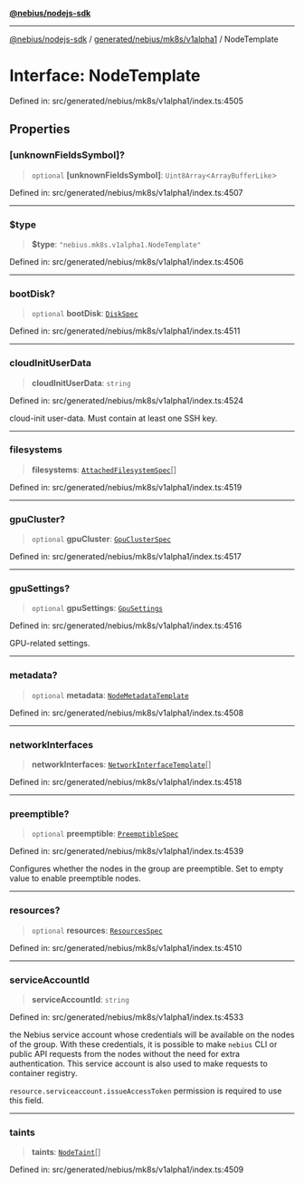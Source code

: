 [**@nebius/nodejs-sdk**](../../../../../README.md)

---

[@nebius/nodejs-sdk](../../../../../README.md) / [generated/nebius/mk8s/v1alpha1](../README.md) / NodeTemplate

# Interface: NodeTemplate

Defined in: src/generated/nebius/mk8s/v1alpha1/index.ts:4505

## Properties

### \[unknownFieldsSymbol\]?

> `optional` **\[unknownFieldsSymbol\]**: `Uint8Array`\<`ArrayBufferLike`\>

Defined in: src/generated/nebius/mk8s/v1alpha1/index.ts:4507

---

### $type

> **$type**: `"nebius.mk8s.v1alpha1.NodeTemplate"`

Defined in: src/generated/nebius/mk8s/v1alpha1/index.ts:4506

---

### bootDisk?

> `optional` **bootDisk**: [`DiskSpec`](DiskSpec.md)

Defined in: src/generated/nebius/mk8s/v1alpha1/index.ts:4511

---

### cloudInitUserData

> **cloudInitUserData**: `string`

Defined in: src/generated/nebius/mk8s/v1alpha1/index.ts:4524

cloud-init user-data. Must contain at least one SSH key.

---

### filesystems

> **filesystems**: [`AttachedFilesystemSpec`](AttachedFilesystemSpec.md)[]

Defined in: src/generated/nebius/mk8s/v1alpha1/index.ts:4519

---

### gpuCluster?

> `optional` **gpuCluster**: [`GpuClusterSpec`](GpuClusterSpec.md)

Defined in: src/generated/nebius/mk8s/v1alpha1/index.ts:4517

---

### gpuSettings?

> `optional` **gpuSettings**: [`GpuSettings`](GpuSettings.md)

Defined in: src/generated/nebius/mk8s/v1alpha1/index.ts:4516

GPU-related settings.

---

### metadata?

> `optional` **metadata**: [`NodeMetadataTemplate`](NodeMetadataTemplate.md)

Defined in: src/generated/nebius/mk8s/v1alpha1/index.ts:4508

---

### networkInterfaces

> **networkInterfaces**: [`NetworkInterfaceTemplate`](NetworkInterfaceTemplate.md)[]

Defined in: src/generated/nebius/mk8s/v1alpha1/index.ts:4518

---

### preemptible?

> `optional` **preemptible**: [`PreemptibleSpec`](PreemptibleSpec.md)

Defined in: src/generated/nebius/mk8s/v1alpha1/index.ts:4539

Configures whether the nodes in the group are preemptible.
Set to empty value to enable preemptible nodes.

---

### resources?

> `optional` **resources**: [`ResourcesSpec`](ResourcesSpec.md)

Defined in: src/generated/nebius/mk8s/v1alpha1/index.ts:4510

---

### serviceAccountId

> **serviceAccountId**: `string`

Defined in: src/generated/nebius/mk8s/v1alpha1/index.ts:4533

the Nebius service account whose credentials will be available on the nodes of the group.
With these credentials, it is possible to make `nebius` CLI or public API requests from the nodes without the need for extra authentication.
This service account is also used to make requests to container registry.

`resource.serviceaccount.issueAccessToken` permission is required to use this field.

---

### taints

> **taints**: [`NodeTaint`](NodeTaint.md)[]

Defined in: src/generated/nebius/mk8s/v1alpha1/index.ts:4509
